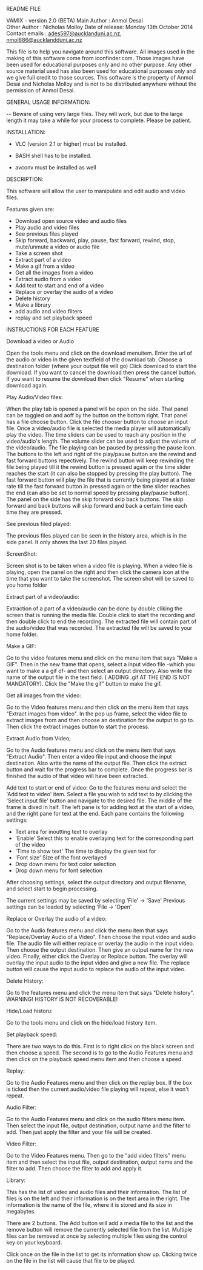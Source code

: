 README FILE

VAMIX - version 2.0 (BETA)
Main Author : Anmol Desai  
Other Author : Nicholas Molloy
Date of release: Monday 13th October 2014
Contact emails : ades597@aucklanduni.ac.nz, nmol886@aucklandduni.ac.nz


This file is to help you navigate around this software. All images used in the making of this software come from iconfinder.com. Those images have 
been used for educational purposes only and no other purpose. Any other source material used has also been used for educational purposes only and we give full credit to those sources. This software is the property of Anmol Desai and Nicholas Molloy and is not to be distributed anywhere without the permission of Anmol Desai.


GENERAL USAGE INFORMATION:

-- Beware of using very large files. They will work, but due to the large length it may take a while for your process to complete. Please be patient.



INSTALLATION:

- VLC (version 2.1 or higher) must be installed.

- BASH shell has to be installed.

- avconv must be installed as well


DESCRIPTION:

This software will allow the user to manipulate and edit audio and video files. 

Features given are:

 - Download open source video and audio files
 - Play audio and video files
 - See previous files played
 - Skip forward, backward, play, pause, fast forward, rewind, stop, mute/unmute a video or audio file
 - Take a screen shot
 - Extract part of a video
 - Make a gif from a video
 - Get all the images from a video
 - Extract audio from a video
 - Add text to start and end of a video
 - Replace or overlay the audio of a video
 - Delete history
 - Make a library
 - add audio and video filters
 - replay and set playback speed




INSTRUCTIONS FOR EACH FEATURE


Download a video or Audio

Open the tools menu and click on the download menuitem. Enter the url of the audio or video in the given textfield of the download tab. 
Choose a destination folder (where your output file will go)
Click download to start the download. If you want to cancel the download then press the cancel button. If you want to resume the download
then click "Resume" when starting download again.


Play Audio/Video files:

When the play tab is opened a panel will be open on the side. That panel can be toggled on and aoff by the button on the bottom right. That panel
has a file choose button. Click the file chooser button to choose an input file. Once a video/audio file is selected the media player
will automatically play the video. The time sliders can be used to reach any position in the video/audio's length. The volume slider
can be used to adjust the volume of the video/audio. The file playing can be paused by pressing the pause icon. The buttons to the left
and right of the play/pause button are the rewind and fast forward buttons repectively. The rewind button will keep rewinding the file being 
played till it the rewind button is pressed again or the time slider reaches the start (it can also be stopped by pressing the play button).
The fast forward button will play the file that is currently being played at a faster rate till the fast forward button in pressed again
or the time slider reaches the end (can also be set to normal speed by pressing play/pause button). The panel on the side has the skip forward 
skip back buttons. The skip forward and back buttons will skip forward and back a certain time each time they are pressed.

	
See previous filed played:

The previous files played can be seen in the history area, which is in the side panel. It only shows the last 20 files played.


ScreenShot:

Screen shot is to be taken when a video file is playing. When a video file is playing, open the panel on the right and then click the 
camera icon at the time that you want to take the screenshot. The screen shot will be saved to you home folder


Extract part of a video/audio:

Extraction of a part of a video/audio can be done by double cliking the screen that is running the media file. Double click to start the
recording and then double click to end the recording. The extracted file will contain part of the audio/video that was recorded.
The extracted file will be saved to your home folder.

Make a GIF:

Go to the video features menu and click on the menu item that says "Make a GIF". Then in the new frame that opens, select a input video file -which 
you want to make a a gif of- and then select an output directory. Also write the name of the output file in the text field. ( ADDING .gif AT
THE END IS NOT MANDATORY). Click the "Make the gif" button to make the gif.


Get all images from the video:
	
Go to the Video features menu and then click on the menu item that says "Extract images from video". In the pop up frame, select the video file to 
extract images from and then choose an destination for the output to go to. Then click the extract images button to start the process.


Extract Audio from Video;

Go to the Audio features menu and click on the menu item that says "Extract Audio". Then enter a video file input and choose the input destination.
Also write the name of the output file. Then click the extract button and wait for the progress bar to complete.
Once the progress bar is finished the audio of that video will have been extracted.	


Add text to start or end of video:
Go to the features menu and select the 'Add text to video' item. Select a file you wish to add text to by clicking the 'Select input file'
button and navigate to the desired file. The middle of the frame is dived in half. The left pane is for adding text at the start of a
video, and the right pane for text at the end. Each pane contains the following settings:

- Text area for inoutting text to overlay
- 'Enable' Select this to enable overlaying text for the corresponding part of the video
- 'Time to show text' The time to display the given text for
- 'Font size' Size of the font overlayed
- Drop down menu for text color selection
- Drop down menu for font selection

After choosing settings, select the output directory and output filename, and select start to begin processing.

The current settings may be saved by selecting 'File' -> 'Save'
Previous settings can be loaded by selecting 'File -> 'Open'
	

Replace or Overlay the audio of a video:

Go to the Audio features menu and click the menu item that says "Replace/Overlay Audio of a Video". Then choose the input video and audio file.
The audio file will either replace or overlay the audio in the input video. Then choose the output destination.
Then give an output name for the new video. Finally, either click the Overlay or Replace button. The overlay will overlay the input
audio to the input video and give a new file. The replace button will cause the input audio to replace the audio of the input video.


Delete History:
	
Go to the features menu and click the menu item that says "Delete history". WARNING! HISTORY iS NOT RECOVERABLE!

Hide/Load historu:

Go to the tools menu and click on the hide/load history item.

Set playback speed:

There are two ways to do this. First is to right click on the black screen and then choose a speed. The second is to go to the Audio Features menu and then click on the playback speed
menu item and then choose a speed.

Replay:

Go to the Audio Features menu and then click on the replay box. If the box is ticked then the current audio/video file playing will repeat, else it won't repeat.

Audio Filter:

Go to the Audio Features menu and click on the audio filters menu item. Then select the input file, output destination, output name and the filter to add.
Then just apply the filter and your file will be created.

Video Filter:

Go to the Video Features menu. Then go to the "add video filters" menu item and then select the input file, output destination, output name and the filter to add.
Then choose the filter to add and apply it.


Library:

This has the list of video and audio files and their information. The list of files is on the left and their information is on the text area in the right. The information
is the name of the file, where it is stored and its size in megabytes. 

There are 2 buttons. The Add button will add a media file to the list and the remove button will remove the currently selected file from the list.
Multiple files can be removed at once by selecting multiple files using the control key on your keyboard. 

Click once on the file in the list to get its information show up. Clicking twice on the file in the list will cause that file to be played.
	
